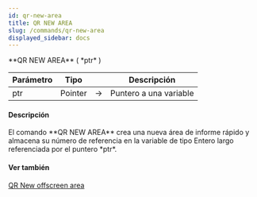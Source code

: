 ```yaml
---
id: qr-new-area
title: QR NEW AREA
slug: /commands/qr-new-area
displayed_sidebar: docs
---
```


<!--REF #_command_.QR NEW AREA.Syntax-->**QR NEW AREA** ( *ptr* )<!-- END REF-->
<!--REF #_command_.QR NEW AREA.Params-->
| Parámetro | Tipo |  | Descripción |
| --- | --- | --- | --- |
| ptr | Pointer | &srarr; | Puntero a una variable |

<!-- END REF-->

#### Descripción 

<!--REF #_command_.QR NEW AREA.Summary-->El comando **QR NEW AREA** crea una nueva área de informe rápido y almacena su número de referencia en la variable de tipo Entero largo referenciada por el puntero *ptr*.<!-- END REF-->

#### Ver también 

[QR New offscreen area](qr-new-offscreen-area.md)  